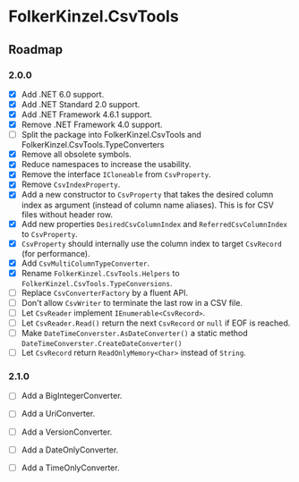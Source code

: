 ﻿# FolkerKinzel.CsvTools
## Roadmap

### 2.0.0
- [x] Add .NET 6.0 support.
- [x] Add .NET Standard 2.0 support.
- [x] Add .NET Framework 4.6.1 support.
- [x] Remove .NET Framework 4.0 support.
- [ ] Split the package into FolkerKinzel.CsvTools and FolkerKinzel.CsvTools.TypeConverters
- [x] Remove all obsolete symbols.
- [x] Reduce namespaces to increase the usability.
- [x] Remove the interface `ICloneable` from `CsvProperty`.
- [x] Remove `CsvIndexProperty`.
- [x] Add a new constructor to `CsvProperty` that takes the desired column index as argument (instead of
column name aliases). This is for CSV files without header row.
- [x] Add new properties `DesiredCsvColumnIndex` and `ReferredCsvColumnIndex` to `CsvProperty`.
- [x] `CsvProperty` should internally use the column index to target `CsvRecord` (for performance).
- [x] Add `CsvMultiColumnTypeConverter`.
- [x] Rename `FolkerKinzel.CsvTools.Helpers` to `FolkerKinzel.CsvTools.TypeConversions`.
- [ ] Replace `CsvConverterFactory` by a fluent API.
- [ ] Don't allow `CsvWriter` to terminate the last row in a CSV file.
- [ ] Let `CsvReader` implement `IEnumerable<CsvRecord>`.
- [ ] Let `CsvReader.Read()` return the next `CsvRecord` or `null` if EOF is reached.
- [ ] Make `DateTimeConverster.AsDateConverter()` a static method `DateTimeConverster.CreateDateConverter()`
- [ ] Let `CsvRecord` return `ReadOnlyMemory<Char>` instead of `String`.

### 2.1.0
- [ ] Add a BigIntegerConverter.
- [ ] Add a UriConverter.
- [ ] Add a VersionConverter.
- [ ] Add a DateOnlyConverter.
- [ ] Add a TimeOnlyConverter.

